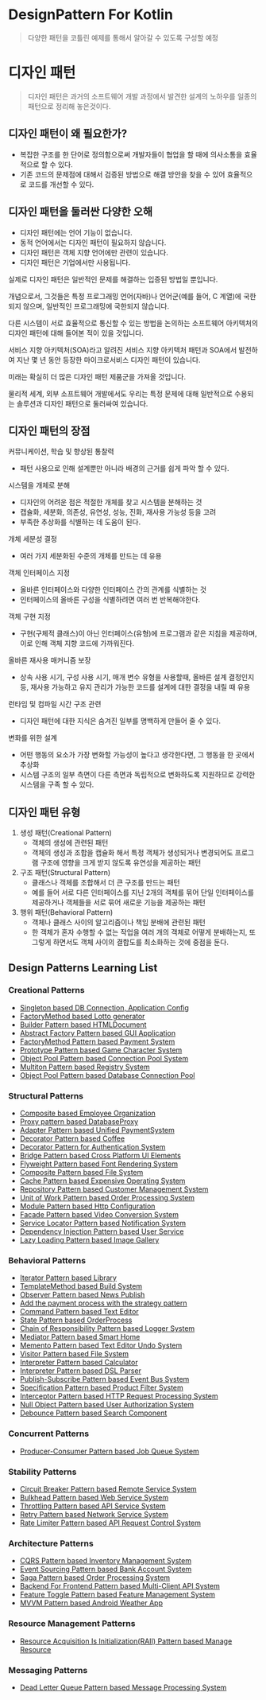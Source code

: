 # DesignPattern For Kotlin
> 다양한 패턴을 코틀린 예제를 통해서 알아갈 수 있도록 구성할 예정

# 디자인 패턴
> 디자인 패턴은 과거의 소프트웨어 개발 과정에서 발견한 설계의 노하우를 일종의 패턴으로 정리해 놓은것이다.

## 디자인 패턴이 왜 필요한가?
- 복잡한 구조를 한 단어로 정의함으로써 개발자들이 협업을 할 때에 의사소통을 효율적으로 할 수 있다.
- 기존 코드의 문제점에 대해서 검증된 방법으로 해결 방안을 찾을 수 있어 효율적으로 코드를 개선할 수 있다.

## 디자인 패턴을 둘러싼 다양한 오해
- 디자인 패턴에는 언어 기능이 없습니다.
- 동적 언어에서는 디자인 패턴이 필요하지 않습니다.
- 디자인 패턴은 객체 지향 언어에만 관련이 있습니다.
- 디자인 패턴은 기업에서만 사용됩니다.

실제로 디자인 패턴은 일반적인 문제를 해결하는 입증된 방법일 뿐입니다.

개념으로서, 그것들은 특정 프로그래밍 언어(자바)나 언어군(예를 들어, C 계열)에 국한되지 않으며, 일반적인 프로그래밍에 국한되지 않습니다.

다른 시스템이 서로 효율적으로 통신할 수 있는 방법을 논의하는 소프트웨어 아키텍처의 디자인 패턴에 대해 들어본 적이 있을 것입니다.

서비스 지향 아키텍처(SOA)라고 알려진 서비스 지향 아키텍처 패턴과 SOA에서 발전하여 지난 몇 년 동안 등장한 마이크로서비스 디자인 패턴이 있습니다.

미래는 확실히 더 많은 디자인 패턴 제품군을 가져올 것입니다.

물리적 세계, 외부 소프트웨어 개발에서도 우리는 특정 문제에 대해 일반적으로 수용되는 솔루션과 디자인 패턴으로 둘러싸여 있습니다.

## 디자인 패턴의 장점
커뮤니케이션, 학습 및 향상된 통찰력
- 패턴 사용으로 인해 설계뿐만 아니라 배경의 근거를 쉽게 파악 할 수 있다.

시스템을 개체로 분해
- 디자인의 어려운 점은 적절한 개체를 찾고 시스템을 분해하는 것
- 캡슐화, 세분화, 의존성, 유연성, 성능, 진화, 재사용 가능성 등을 고려
- 부족한 추상화를 식별하는 데 도움이 된다.

개체 세분성 결정
- 여러 가지 세분화된 수준의 개체를 만드는 데 유용

객체 인터페이스 지정
- 올바른 인터페이스와 다양한 인터페이스 간의 관계를 식별하는 것
- 인터페이스의 올바른 구성을 식별하려면 여러 번 반복해야한다.

객체 구현 지정
- 구현(구체적 클래스)이 아닌 인터페이스(유형)에 프로그램과 같은 지침을 제공하며, 이로 인해 객체 지향 코드에 가까워진다.

올바른 재사용 매커니즘 보장
- 상속 사용 시기, 구성 사용 시기, 매개 변수 유형을 사용할때, 올바른 설계 결정인지등, 재사용 가능하고 유지 관리가 가능한 코드를 설계에 대한 결정을 내릴 때 유용

런타임 및 컴파일 시간 구조 관련
- 디자인 패턴에 대한 지식은 숨겨진 일부를 명백하게 만들어 줄 수 있다.

변화를 위한 설계
- 어떤 행동의 요소가 가장 변화할 가능성이 높다고 생각한다면, 그 행동을 한 곳에서 추상화
- 시스템 구조의 일부 측면이 다른 측면과 독립적으로 변화하도록 지원하므로 강력한 시스템을 구족 할 수 있다.

## 디자인 패턴 유형
1. 생성 패턴(Creational Pattern)
    - 객체의 생성에 관련된 패턴
    - 객체의 생성과 조합을 캡슐화 해서 특정 객체가 생성되거나 변경되어도 프로그램 구조에 영향을 크게 받지 않도록 유연성을 제공하는 패턴
2. 구조 패턴(Structural Pattern)
    - 클래스나 객체를 조합해서 더 큰 구조를 만드는 패턴
    - 예를 들어 서로 다른 인터페이스를 지닌 2개의 객체를 묶어 단일 인터페이스를 제공하거나 객체들을 서로 묶어 새로운 기능을 제공하는 패턴
3. 행위 패턴(Behavioral Pattern)
    - 객체나 클래스 사이의 알고리즘이나 책임 분배에 관련된 패턴
    - 한 객체가 혼자 수행할 수 없는 작업을 여러 개의 객체로 어떻게 분배하는지, 또 그렇게 하면서도 객체 사이의 결합도를 최소화하는 것에 중점을 둔다.

## Design Patterns Learning List
### Creational Patterns
- [Singleton based DB Connection, Application Config](src/main/kotlin/creational/singleton/database/README.md)
- [FactoryMethod based Lotto generator](src/main/kotlin/creational/factorymethod/README.md)
- [Builder Pattern based HTMLDocument](src/main/kotlin/creational/builder/html/README.md)
- [Abstract Factory Pattern based GUI Application](src/main/kotlin/creational/abstractfactory/gui/README.md)
- [FactoryMethod Pattern based Payment System](src/main/kotlin/creational/factorymethod/payment/README.md)
- [Prototype Pattern based Game Character System](src/main/kotlin/creational/prototype/character/README.md)
- [Object Pool Pattern based Connection Pool System](src/main/kotlin/creational/objectpool/connection/README.md)
- [Multiton Pattern based Registry System](src/main/kotlin/creational/multiton/registry/README.md)
- [Object Pool Pattern based Database Connection Pool](src/main/kotlin/creational/objectpool/dbconnection/README.md)

### Structural Patterns
- [Composite based Employee Organization](src/main/kotlin/structural/composite/employee/README.md)
- [Proxy pattern based DatabaseProxy](src/main/kotlin/structural/proxy/database/README.md)
- [Adapter Pattern based Unified PaymentSystem](src/main/kotlin/structural/adapter/payment/README.md)
- [Decorator Pattern based Coffee](src/main/kotlin/structural/decorator/coffee/README.md)
- [Decorator Pattern for Authentication System](src/main/kotlin/structural/decorator/authentication/README.md)
- [Bridge Pattern based Cross Platform UI Elements](src/main/kotlin/structural/bridge/uielement/README.md)
- [Flyweight Pattern based Font Rendering System](src/main/kotlin/structural/flyweight/texteditor/README.md)
- [Composite Pattern based File System](src/main/kotlin/structural/composite/filesystem/README.md)
- [Cache Pattern based Expensive Operating System](src/main/kotlin/structural/cache/expensive/README.md)
- [Repository Pattern based Customer Management System](src/main/kotlin/structural/repository/customer/README.md)
- [Unit of Work Pattern based Order Processing System](src/main/kotlin/structural/unitofwork/order/README.md)
- [Module Pattern based Http Configuration](src/main/kotlin/structural/module/configuration/README.md)
- [Facade Pattern based Video Conversion System](src/main/kotlin/structural/facade/videoconversion/README.md)
- [Service Locator Pattern based Notification System](src/main/kotlin/structural/servicelocator/notification/README.md)
- [Dependency Injection Pattern based User Service](src/main/kotlin/structural/di/userservice/README.md)
- [Lazy Loading Pattern based Image Gallery](src/main/kotlin/structural/lazyloading/gallery/README.md)

### Behavioral Patterns
- [Iterator Pattern based Library](src/main/kotlin/behavioral/iterator/library/README.md)
- [TemplateMethod based Build System](src/main/kotlin/behavioral/templatemethod/buildsystem/README.md)
- [Observer Pattern based News Publish](src/main/kotlin/behavioral/observer/news/README.md)
- [Add the payment process with the strategy pattern](src/main/kotlin/behavioral/strategy/payment/README.md)
- [Command Pattern based Text Editor](src/main/kotlin/behavioral/command/editor/README.md)
- [State Pattern based OrderProcess](src/main/kotlin/behavioral/state/order/README.md)
- [Chain of Responsibility Pattern based Logger System](src/main/kotlin/behavioral/chain/logger/README.md)
- [Mediator Pattern based Smart Home](src/main/kotlin/behavioral/mediator/smarthome/README.md)
- [Memento Pattern based Text Editor Undo System](src/main/kotlin/behavioral/memento/README.md)
- [Visitor Pattern based File System](src/main/kotlin/behavioral/visitor/file/README.md)
- [Interpreter Pattern based Calculator](src/main/kotlin/behavioral/interpreter/calculator/README.md)
- [Interpreter Pattern based DSL Parser](src/main/kotlin/behavioral/interpreter/dslparser/README.md)
- [Publish-Subscribe Pattern based Event Bus System](src/main/kotlin/behavioral/pubsub/eventbus/README.md)
- [Specification Pattern based Product Filter System](src/main/kotlin/behavioral/specification/product/README.md)
- [Interceptor Pattern based HTTP Request Processing System](src/main/kotlin/behavioral/interceptor/http/README.md)
- [Null Object Pattern based User Authorization System](src/main/kotlin/behavioral/nullobject/authorization/README.md)
- [Debounce Pattern based Search Component](src/main/kotlin/behavioral/debounce/search/README.md)

### Concurrent Patterns
- [Producer-Consumer Pattern based Job Queue System](src/main/kotlin/concurrent/producerconsumer/jobqueue/README.md)

### Stability Patterns
- [Circuit Breaker Pattern based Remote Service System](src/main/kotlin/stability/circuitbreaker/service/README.md)
- [Bulkhead Pattern based Web Service System](src/main/kotlin/stability/bulkhead/webservice/README.md)
- [Throttling Pattern based API Service System](src/main/kotlin/stability/throttling/api/README.md)
- [Retry Pattern based Network Service System](src/main/kotlin/stability/retry/network/README.md)
- [Rate Limiter Pattern based API Request Control System](src/main/kotlin/stability/ratelimiter/api/README.md)

### Architecture Patterns
- [CQRS Pattern based Inventory Management System](src/main/kotlin/architecture/cqrs/inventory/README.md)
- [Event Sourcing Pattern based Bank Account System](src/main/kotlin/architecture/eventsourcing/bank/README.md)
- [Saga Pattern based Order Processing System](src/main/kotlin/architecture/saga/order/README.md)
- [Backend For Frontend Pattern based Multi-Client API System](src/main/kotlin/architecture/bff/multiclient/README.md)
- [Feature Toggle Pattern based Feature Management System](src/main/kotlin/architecture/featuretoggle/management/README.md)
- [MVVM Pattern based Android Weather App](src/main/kotlin/architecture/mvvm/weather/README.md)

### Resource Management Patterns
- [Resource Acquisition Is Initialization(RAII) Pattern based Manage Resource](src/main/kotlin/raii/resource/README.md)

### Messaging Patterns
- [Dead Letter Queue Pattern based Message Processing System](src/main/kotlin/messaging/deadletter/processing/README.md)
